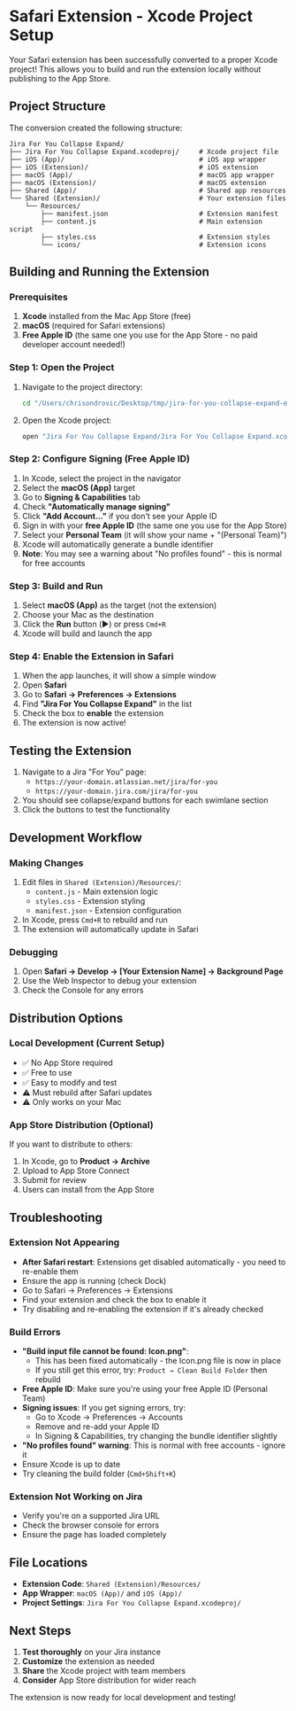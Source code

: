 # Safari Extension - Xcode Project Setup

Your Safari extension has been successfully converted to a proper Xcode project! This allows you to build and run the extension locally without publishing to the App Store.

## Project Structure

The conversion created the following structure:
```
Jira For You Collapse Expand/
├── Jira For You Collapse Expand.xcodeproj/     # Xcode project file
├── iOS (App)/                                  # iOS app wrapper
├── iOS (Extension)/                            # iOS extension
├── macOS (App)/                                # macOS app wrapper  
├── macOS (Extension)/                          # macOS extension
├── Shared (App)/                               # Shared app resources
└── Shared (Extension)/                         # Your extension files
    └── Resources/
        ├── manifest.json                       # Extension manifest
        ├── content.js                          # Main extension script
        ├── styles.css                          # Extension styles
        └── icons/                              # Extension icons
```

## Building and Running the Extension

### Prerequisites
1. **Xcode** installed from the Mac App Store (free)
2. **macOS** (required for Safari extensions)
3. **Free Apple ID** (the same one you use for the App Store - no paid developer account needed!)

### Step 1: Open the Project
1. Navigate to the project directory:
   ```bash
   cd "/Users/chrisondrovic/Desktop/tmp/jira-for-you-collapse-expand-extension"
   ```
2. Open the Xcode project:
   ```bash
   open "Jira For You Collapse Expand/Jira For You Collapse Expand.xcodeproj"
   ```

### Step 2: Configure Signing (Free Apple ID)
1. In Xcode, select the project in the navigator
2. Select the **macOS (App)** target
3. Go to **Signing & Capabilities** tab
4. Check **"Automatically manage signing"**
5. Click **"Add Account..."** if you don't see your Apple ID
6. Sign in with your **free Apple ID** (the same one you use for the App Store)
7. Select your **Personal Team** (it will show your name + "(Personal Team)")
8. Xcode will automatically generate a bundle identifier
9. **Note**: You may see a warning about "No profiles found" - this is normal for free accounts

### Step 3: Build and Run
1. Select **macOS (App)** as the target (not the extension)
2. Choose your Mac as the destination
3. Click the **Run** button (▶️) or press `Cmd+R`
4. Xcode will build and launch the app

### Step 4: Enable the Extension in Safari
1. When the app launches, it will show a simple window
2. Open **Safari**
3. Go to **Safari → Preferences → Extensions**
4. Find **"Jira For You Collapse Expand"** in the list
5. Check the box to **enable** the extension
6. The extension is now active!

## Testing the Extension

1. Navigate to a Jira "For You" page:
   - `https://your-domain.atlassian.net/jira/for-you`
   - `https://your-domain.jira.com/jira/for-you`
2. You should see collapse/expand buttons for each swimlane section
3. Click the buttons to test the functionality

## Development Workflow

### Making Changes
1. Edit files in `Shared (Extension)/Resources/`:
   - `content.js` - Main extension logic
   - `styles.css` - Extension styling
   - `manifest.json` - Extension configuration
2. In Xcode, press `Cmd+R` to rebuild and run
3. The extension will automatically update in Safari

### Debugging
1. Open **Safari → Develop → [Your Extension Name] → Background Page**
2. Use the Web Inspector to debug your extension
3. Check the Console for any errors

## Distribution Options

### Local Development (Current Setup)
- ✅ No App Store required
- ✅ Free to use
- ✅ Easy to modify and test
- ⚠️ Must rebuild after Safari updates
- ⚠️ Only works on your Mac

### App Store Distribution (Optional)
If you want to distribute to others:
1. In Xcode, go to **Product → Archive**
2. Upload to App Store Connect
3. Submit for review
4. Users can install from the App Store

## Troubleshooting

### Extension Not Appearing
- **After Safari restart**: Extensions get disabled automatically - you need to re-enable them
- Ensure the app is running (check Dock)
- Go to Safari → Preferences → Extensions
- Find your extension and check the box to enable it
- Try disabling and re-enabling the extension if it's already checked

### Build Errors
- **"Build input file cannot be found: Icon.png"**: 
  - This has been fixed automatically - the Icon.png file is now in place
  - If you still get this error, try: `Product → Clean Build Folder` then rebuild
- **Free Apple ID**: Make sure you're using your free Apple ID (Personal Team)
- **Signing issues**: If you get signing errors, try:
  - Go to Xcode → Preferences → Accounts
  - Remove and re-add your Apple ID
  - In Signing & Capabilities, try changing the bundle identifier slightly
- **"No profiles found" warning**: This is normal with free accounts - ignore it
- Ensure Xcode is up to date
- Try cleaning the build folder (`Cmd+Shift+K`)

### Extension Not Working on Jira
- Verify you're on a supported Jira URL
- Check the browser console for errors
- Ensure the page has loaded completely

## File Locations

- **Extension Code**: `Shared (Extension)/Resources/`
- **App Wrapper**: `macOS (App)/` and `iOS (App)/`
- **Project Settings**: `Jira For You Collapse Expand.xcodeproj/`

## Next Steps

1. **Test thoroughly** on your Jira instance
2. **Customize** the extension as needed
3. **Share** the Xcode project with team members
4. **Consider** App Store distribution for wider reach

The extension is now ready for local development and testing!
